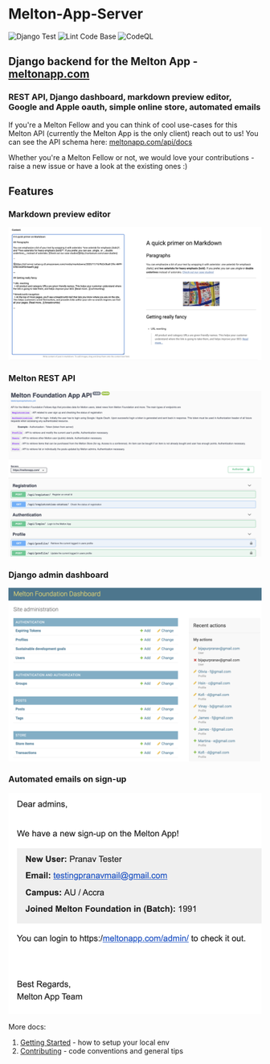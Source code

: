 # Melton-App-Server

![Django Test](https://github.com/melton-foundation/Melton-App-Server/workflows/Django%20Test/badge.svg)
![Lint Code Base](https://github.com/melton-foundation/Melton-App-Server/workflows/Lint%20Code%20Base/badge.svg)
![CodeQL](https://github.com/melton-foundation/Melton-App-Server/workflows/CodeQL/badge.svg)

## Django backend for the Melton App - [meltonapp.com](https://meltonapp.com)
### REST API, Django dashboard, markdown preview editor, Google and Apple oauth, simple online store, automated emails

If you're a Melton Fellow and you can think of cool use-cases for this Melton API (currently the Melton App is the only client) reach out to us!
You can see the API schema here: [meltonapp.com/api/docs](https://meltonapp.com/api/docs)

Whether you're a Melton Fellow or not, we would love your contributions - raise a new issue or have a look at the existing ones :)


## Features

### Markdown preview editor
![markdown_preview](docs/images/markdown_preview_editor.png)

### Melton REST API
![rest_api](docs/images/rest_api.png)

### Django admin dashboard
![admin_dashboard](docs/images/admin_dashboard.png)

### Automated emails on sign-up
![signup_email](docs/images/signup_email.png)

More docs:
1. [Getting Started](docs/getting-started.md) - how to setup your local env
2. [Contributing](docs/contibuting.md) - code conventions and general tips
